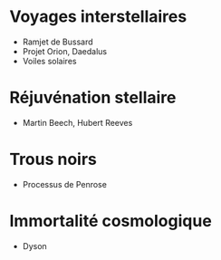 
# Voyages interstellaires

- Ramjet de Bussard
- Projet Orion, Daedalus
- Voiles solaires

# Réjuvénation stellaire

- Martin Beech, Hubert Reeves

# Trous noirs

- Processus de Penrose

# Immortalité cosmologique

- Dyson
